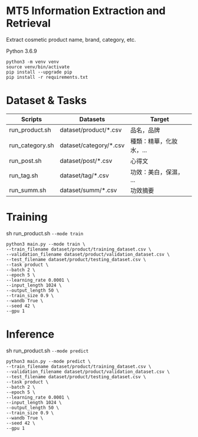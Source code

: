 # MT5 Information Extraction and Retrieval

Extract cosmetic product name, brand, category, etc.

Python 3.6.9
```
python3 -m venv venv
source venv/bin/activate
pip install --upgrade pip
pip install -r requirements.txt
```

# Dataset & Tasks
| Scripts | Datasets | Target |
|--------|----------|--------|
| run_product.sh | dataset/product/*.csv | 品名，品牌 |
| run_category.sh | dataset/category/*.csv | 種類：精華，化妝水，... |
| run_post.sh | dataset/post/*.csv | 心得文 |
| run_tag.sh | dataset/tag/*.csv | 功效：美白，保濕， ... |
| run_summ.sh | dataset/summ/*.csv | 功效摘要 |

# Training
sh run_product.sh ```--mode train```
```
python3 main.py --mode train \
--train_filename dataset/product/training_dataset.csv \
--validation_filename dataset/product/validation_dataset.csv \
--test_filename dataset/product/testing_dataset.csv \
--task product \
--batch 2 \
--epoch 5 \
--learning_rate 0.0001 \
--input_length 1024 \
--output_length 50 \
--train_size 0.9 \
--wandb True \
--seed 42 \
--gpu 1
```

# Inference
sh run_product.sh ```--mode predict```
```
python3 main.py --mode predict \
--train_filename dataset/product/training_dataset.csv \
--validation_filename dataset/product/validation_dataset.csv \
--test_filename dataset/product/testing_dataset.csv \
--task product \
--batch 2 \
--epoch 5 \
--learning_rate 0.0001 \
--input_length 1024 \
--output_length 50 \
--train_size 0.9 \
--wandb True \
--seed 42 \
--gpu 1
```